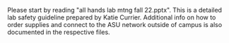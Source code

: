 Please start by reading "all hands lab mtng fall 22.pptx". This is a detailed lab safety guideline prepared by Katie Currier. Additional info on how to order supplies and connect to the ASU network outside of campus is also documented in the respective files.
